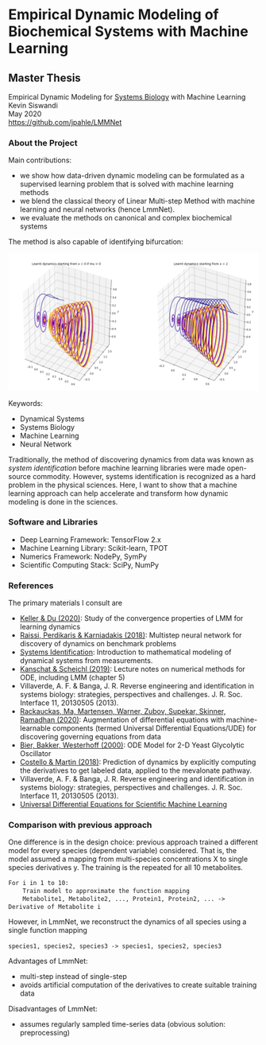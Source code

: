 # Empirical Dynamic Modeling of Biochemical Systems with Machine Learning

## Master Thesis

Empirical Dynamic Modeling for [Systems Biology](https://en.wikipedia.org/wiki/Systems_biology) with Machine Learning  
Kevin Siswandi  
May 2020  
https://github.com/jpahle/LMMNet  

### About the Project

Main contributions:
* we show how data-driven dynamic modeling can be formulated as a supervised learning problem that is solved with machine learning methods
* we blend the classical theory of Linear Multi-step Method with machine learning and neural networks (hence LmmNet).
* we evaluate the methods on canonical and complex biochemical systems

The method is also capable of identifying bifurcation:

![Learnt Dynamics for Hopf Bifurcation](image/learnt-hopf.png)


Keywords:
- Dynamical Systems
- Systems Biology
- Machine Learning
- Neural Network

Traditionally, the method of discovering dynamics from data was known as *system identification* before machine learning libraries were made open-source commodity. However, systems identification is recognized as a hard problem in the physical sciences. Here, I want to show that a machine learning approach can help accelerate and transform how dynamic modeling is done in the sciences.


### Software and Libraries

* Deep Learning Framework: TensorFlow 2.x
* Machine Learning Library: Scikit-learn, TPOT
* Numerics Framework: NodePy, SymPy
* Scientific Computing Stack: SciPy, NumPy

### References

The primary materials I consult are
* [Keller & Du (2020)](https://arxiv.org/abs/1912.12728): Study of the convergence properties of LMM for learning dynamics
* [Raissi, Perdikaris & Karniadakis (2018)](https://maziarraissi.github.io/research/7_multistep_neural_networks/): Multistep neural network for discovery of dynamics on benchmark problems
* [Systems Identification](https://www.mathworks.com/help/ident/gs/about-system-identification.html): Introduction to mathematical modeling of dynamical systems from measurements.
* [Kanschat & Scheichl (2019)](https://www.mathsim.eu/~gkanscha/notes/ode.pdf): Lecture notes on numerical methods for ODE, including LMM (chapter 5)
* Villaverde, A. F. & Banga, J. R. Reverse engineering and identification in systems biology: strategies, perspectives and challenges. J. R. Soc. Interface 11, 20130505 (2013).
* [Rackauckas, Ma, Martensen, Warner, Zubov, Supekar, Skinner, Ramadhan (2020)](https://arxiv.org/abs/2001.04385): Augmentation of differential equations with machine-learnable components (termed Universal Differential Equations/UDE) for discovering governing equations from data
* [Bier, Bakker, Westerhoff (2000)](https://www.ncbi.nlm.nih.gov/pmc/articles/PMC1300712/): ODE Model for 2-D Yeast Glycolytic Oscillator
* [Costello & Martin (2018)](https://www.nature.com/articles/s41540-018-0054-3): Prediction of dynamics by explicitly computing the derivatives to get labeled data, applied to the mevalonate pathway.
* Villaverde, A. F. & Banga, J. R. Reverse engineering and identification in systems biology: strategies, perspectives and challenges. J. R. Soc. Interface 11, 20130505 (2013).
* [Universal Differential Equations for Scientific Machine Learning](https://arxiv.org/abs/2001.04385)


### Comparison with previous approach

One difference is in the design choice: previous approach trained a different model for every species (dependent variable) considered. That is, the model assumed a mapping from multi-species concentrations X to single species derivatives y. The training is the repeated for all 10 metabolites.

```
For i in 1 to 10:
    Train model to approximate the function mapping
    Metabolite1, Metabolite2, ..., Protein1, Protein2, ... -> Derivative of Metabolite i
```

However, in LmmNet, we reconstruct the dynamics of all species using a single function mapping

`species1, species2, species3 -> species1, species2, species3`

Advantages of LmmNet:
* multi-step instead of single-step
* avoids artificial computation of the derivatives to create suitable training data

Disadvantages of LmmNet:
* assumes regularly sampled time-series data (obvious solution: preprocessing)


